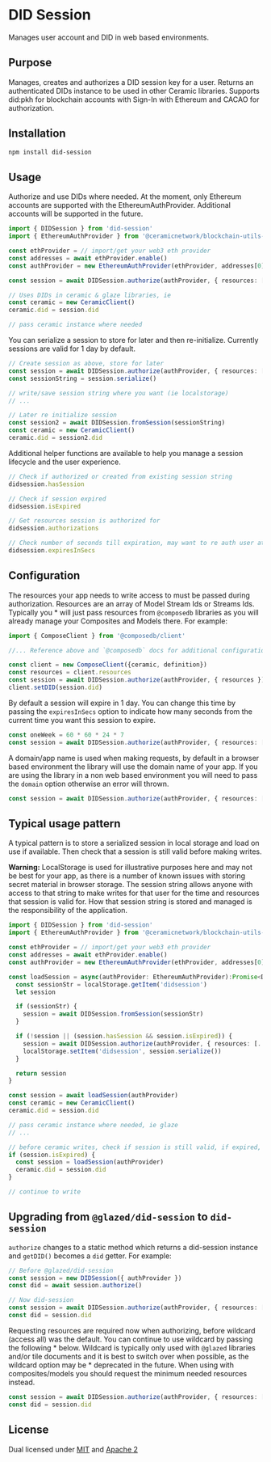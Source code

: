 # DID Session

Manages user account and DID in web based environments.

## Purpose

Manages, creates and authorizes a DID session key for a user. Returns an authenticated DIDs instance
to be used in other Ceramic libraries. Supports did:pkh for blockchain accounts with Sign-In with
Ethereum and CACAO for authorization.

## Installation

```sh
npm install did-session
```

## Usage

Authorize and use DIDs where needed. At the moment, only Ethereum accounts
are supported with the EthereumAuthProvider. Additional accounts will be supported in the future.

```ts
import { DIDSession } from 'did-session'
import { EthereumAuthProvider } from '@ceramicnetwork/blockchain-utils-linking'

const ethProvider = // import/get your web3 eth provider
const addresses = await ethProvider.enable()
const authProvider = new EthereumAuthProvider(ethProvider, addresses[0])

const session = await DIDSession.authorize(authProvider, { resources: [...]})

// Uses DIDs in ceramic & glaze libraries, ie
const ceramic = new CeramicClient()
ceramic.did = session.did

// pass ceramic instance where needed

```

You can serialize a session to store for later and then re-initialize. Currently sessions are valid
for 1 day by default.

```ts
// Create session as above, store for later
const session = await DIDSession.authorize(authProvider, { resources: [...]})
const sessionString = session.serialize()

// write/save session string where you want (ie localstorage)
// ...

// Later re initialize session
const session2 = await DIDSession.fromSession(sessionString)
const ceramic = new CeramicClient()
ceramic.did = session2.did
```

Additional helper functions are available to help you manage a session lifecycle and the user experience.

```ts
// Check if authorized or created from existing session string
didsession.hasSession

// Check if session expired
didsession.isExpired

// Get resources session is authorized for
didsession.authorizations

// Check number of seconds till expiration, may want to re auth user at a time before expiration
didsession.expiresInSecs
```

## Configuration

The resources your app needs to write access to must be passed during authorization. Resources are an array
of Model Stream Ids or Streams Ids. Typically you * will just pass resources from `@composedb` libraries as
you will already manage your Composites and Models there. For example:

```ts
import { ComposeClient } from '@composedb/client'

//... Reference above and `@composedb` docs for additional configuration here

const client = new ComposeClient({ceramic, definition})
const resources = client.resources
const session = await DIDSession.authorize(authProvider, { resources })
client.setDID(session.did)
```

By default a session will expire in 1 day. You can change this time by passing the `expiresInSecs` option to
indicate how many seconds from the current time you want this session to expire.

```ts
const oneWeek = 60 * 60 * 24 * 7
const session = await DIDSession.authorize(authProvider, { resources: [...], expiresInSecs: oneWeek })
```

A domain/app name is used when making requests, by default in a browser based environment the library will use
the domain name of your app. If you are using the library in a non web based environment you will need to pass
the `domain` option otherwise an error will thrown.

```ts
const session = await DIDSession.authorize(authProvider, { resources: [...], domain: 'YourAppName' })
```

## Typical usage pattern

A typical pattern is to store a serialized session in local storage and load on use if available. Then
check that a session is still valid before making writes.

**Warning:** LocalStorage is used for illustrative purposes here and may not be best for your app, as
there is a number of known issues with storing secret material in browser storage. The session string
allows anyone with access to that string to make writes for that user for the time and resources that
session is valid for. How that session string is stored and managed is the responsibility of the application.

```ts
import { DIDSession } from 'did-session'
import { EthereumAuthProvider } from '@ceramicnetwork/blockchain-utils-linking'

const ethProvider = // import/get your web3 eth provider
const addresses = await ethProvider.enable()
const authProvider = new EthereumAuthProvider(ethProvider, addresses[0])

const loadSession = async(authProvider: EthereumAuthProvider):Promise<DIDSession> => {
  const sessionStr = localStorage.getItem('didsession')
  let session

  if (sessionStr) {
    session = await DIDSession.fromSession(sessionStr)
  }

  if (!session || (session.hasSession && session.isExpired)) {
    session = await DIDSession.authorize(authProvider, { resources: [...]})
    localStorage.setItem('didsession', session.serialize())
  }

  return session
}

const session = await loadSession(authProvider)
const ceramic = new CeramicClient()
ceramic.did = session.did

// pass ceramic instance where needed, ie glaze
// ...

// before ceramic writes, check if session is still valid, if expired, create new
if (session.isExpired) {
  const session = loadSession(authProvider)
  ceramic.did = session.did
}

// continue to write
```

## Upgrading from `@glazed/did-session` to `did-session`

`authorize` changes to a static method which returns a did-session instance and `getDID()` becomes a `did` getter. For example:

```ts
// Before @glazed/did-session
const session = new DIDSession({ authProvider })
const did = await session.authorize()

// Now did-session
const session = await DIDSession.authorize(authProvider, { resources: [...]})
const did = session.did
```

Requesting resources are required now when authorizing, before wildcard (access all) was the default. You can continue to use
wildcard by passing the following * below. Wildcard is typically only used with `@glazed` libraries and/or tile documents and
it is best to switch over when possible, as the wildcard option may be * deprecated in the future. When using with
composites/models you should request the minimum needed resources instead.

```ts
const session = await DIDSession.authorize(authProvider, { resources: [`ceramic://*`]})
const did = session.did
```

## License

Dual licensed under [MIT](LICENSE-MIT) and [Apache 2](LICENSE-APACHE)